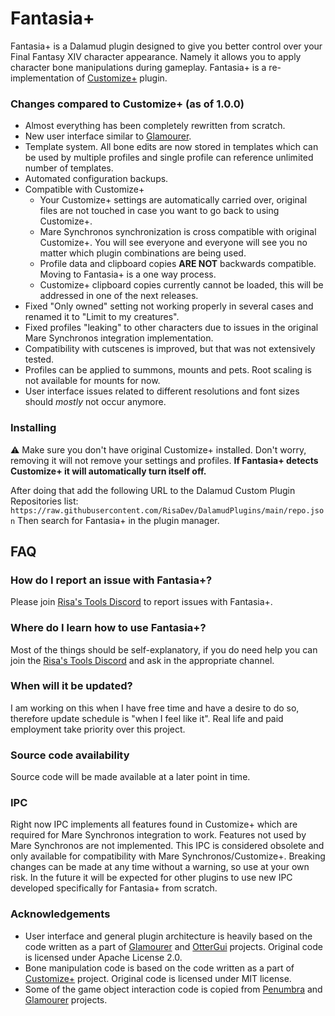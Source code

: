 # Fantasia+
Fantasia+ is a Dalamud plugin designed to give you better control over your Final Fantasy XIV character appearance. Namely it allows you to apply character bone manipulations during gameplay.
Fantasia+ is a re-implementation of [Customize+](https://github.com/XIV-Tools/CustomizePlus) plugin.

### Changes compared to Customize+ (as of 1.0.0)
* Almost everything has been completely rewritten from scratch.
* New user interface similar to [Glamourer](https://github.com/Ottermandias/Glamourer).
* Template system. All bone edits are now stored in templates which can be used by multiple profiles and single profile can reference unlimited number of templates.
* Automated configuration backups.
* Compatible with Customize+
	* Your Customize+ settings are automatically carried over, original files are not touched in case you want to go back to using Customize+.
	* Mare Synchronos synchronization is cross compatible with original Customize+. You will see everyone and everyone will see you no matter which plugin combinations are being used.
	* Profile data and clipboard copies **ARE NOT** backwards compatible. Moving to Fantasia+ is a one way process.
	* Customize+ clipboard copies currently cannot be loaded, this will be addressed in one of the next releases.
* Fixed "Only owned" setting not working properly in several cases and renamed it to "Limit to my creatures".
* Fixed profiles "leaking" to other characters due to issues in the original Mare Synchronos integration implementation.
* Compatibility with cutscenes is improved, but that was not extensively tested.
* Profiles can be applied to summons, mounts and pets. Root scaling is not available for mounts for now.
* User interface issues related to different resolutions and font sizes should *mostly* not occur anymore.

### Installing
⚠ Make sure you don't have original Customize+ installed. Don't worry, removing it will not remove your settings and profiles. **If Fantasia+ detects Customize+ it will automatically turn itself off.**

After doing that add the following URL to the Dalamud Custom Plugin Repositories list:  
`https://raw.githubusercontent.com/RisaDev/DalamudPlugins/main/repo.json`
Then search for Fantasia+ in the plugin manager.

## FAQ

### How do I report an issue with Fantasia+?
Please join [Risa's Tools Discord](https://discord.gg/jXhQgv7qjy) to report issues with Fantasia+.

### Where do I learn how to use Fantasia+?
Most of the things should be self-explanatory, if you do need help you can join the [Risa's Tools Discord](https://discord.gg/jXhQgv7qjy) and ask in the appropriate channel.

### When will it be updated?
I am working on this when I have free time and have a desire to do so, therefore update schedule is "when I feel like it". Real life and paid employment take priority over this project.

### Source code availability
Source code will be made available at a later point in time.

### IPC
Right now IPC implements all features found in Customize+ which are required for Mare Synchronos integration to work. Features not used by Mare Synchronos are not implemented.
This IPC is considered obsolete and only available for compatibility with Mare Synchronos/Customize+. Breaking changes can be made at any time without a warning, so use at your own risk. 
In the future it will be expected for other plugins to use new IPC developed specifically for Fantasia+ from scratch.

### Acknowledgements
* User interface and general plugin architecture is heavily based on the code written as a part of [Glamourer](https://github.com/Ottermandias/Glamourer) and [OtterGui](https://github.com/Ottermandias/OtterGui/) projects. Original code is licensed under Apache License 2.0.
* Bone manipulation code is based on the code written as a part of [Customize+](https://github.com/XIV-Tools/CustomizePlus) project. Original code is licensed under MIT license.
* Some of the game object interaction code is copied from [Penumbra](https://github.com/xivdev/Penumbra) and [Glamourer](https://github.com/Ottermandias/Glamourer) projects.
